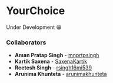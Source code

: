 # YourChoice
Under Development :grin:

### Collaborators
* **Aman Pratap Singh** - [mnprtpsingh](https://github.com/mnprtpsingh)
* **Kartik Saxena** - [SaxenaKartik](https://github.com/SaxenaKartik)
* **Reetesh Singh** - [rsingh16mi539](https://github.com/rsingh16mi539)
* **Arunima Khunteta** - [arunimakhunteta](https://github.com/arunimakhunteta)
